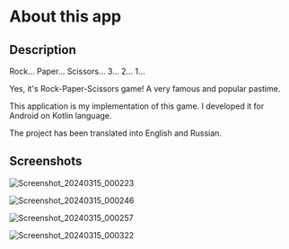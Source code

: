 # About this app


## Description


Rock... Paper... Scissors... 3... 2... 1...

Yes, it's Rock-Paper-Scissors game! A very famous and popular pastime.

This application is my implementation of this game. I developed it for Android on Kotlin language.

The project has been translated into English and Russian.


## Screenshots


![Screenshot_20240315_000223](https://github.com/WiQuert/Rock-Paper-Scissors/assets/112859408/a01ebc4c-43e6-46ce-b838-a8161b924a70)

![Screenshot_20240315_000246](https://github.com/WiQuert/Rock-Paper-Scissors/assets/112859408/d760af56-fde3-4d2f-a9be-f961a0dfc664)

![Screenshot_20240315_000257](https://github.com/WiQuert/Rock-Paper-Scissors/assets/112859408/9d25cac6-58ce-4bd5-bf1a-2005a17bd269)

![Screenshot_20240315_000322](https://github.com/WiQuert/Rock-Paper-Scissors/assets/112859408/df874f89-7dae-4993-b492-48fb6d670ade)
